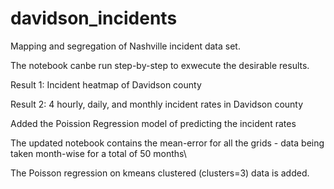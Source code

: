 # davidson_incidents

Mapping and segregation of Nashville incident data set.

The notebook canbe run step-by-step to exwecute the desirable results.


Result 1: Incident heatmap of Davidson county

Result 2: 4 hourly, daily, and monthly incident rates in Davidson county


Added the Poission Regression model of predicting the incident rates

The updated notebook contains the mean-error for all the grids - data being taken month-wise for a total of 50 months\\

The Poisson regression on kmeans clustered (clusters=3) data is added.
